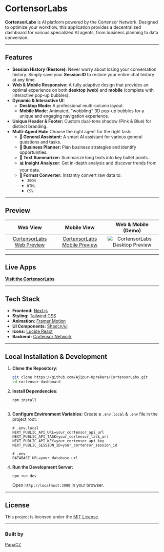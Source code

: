 # CortensorLabs 

**CortensorLabs** is AI platform powered by the Cortensor Network. Designed to optimize your workflow, this application provides a decentralized dashboard for various specialized AI agents, from business planning to data conversion.

---

## Features

-   **Session History (Restore):**
    Never worry about losing your conversation history. Simply save your **Session ID** to restore your entire chat history at any time.
-   **Web & Mobile Responsive:**
    A fully adaptive design that provides an optimal experience on both **desktop (web)** and **mobile** (complete with interactive pop-up bubbles).
-   **Dynamic & Interactive UI:**
    -   **Desktop Mode:** A professional multi-column layout.
    -   **Mobile Mode:** Animated, "wobbling" 3D pop-up bubbles for a unique and engaging navigation experience.
-   **Unique Header & Footer:**
    Custom dual-tone shadow (Pink & Blue) for distinct branding.
-   **Multi-Agent Hub:**
    Choose the right agent for the right task:
    -   **💬 General Assistant:** A smart AI assistant for various general questions and tasks.
    -   **💼 Business Planner:** Plan business strategies and identify opportunities.
    -   **📝 Text Summarizer:** Summarize long texts into key bullet points.
    -   **📊 Insight Analyzer:** Get in-depth analysis and discover trends from your data.
    -   **🔄 Format Converter:** Instantly convert raw data to:
        -   `JSON`
        -   `HTML`
        -   `CSV`
---
## Preview

| Web View | Mobile View  | Web & Mobile (Demo)
| :---: | :---: | :---: |
| [CortensorLabs Web Preview](https://drive.google.com/file/d/1ASjUbWlO3QkSTKfM9IVNuzeobYNX8Zrr/view?usp=sharing) | [CortensorLabs Mobile Preview](https://drive.google.com/file/d/1SRzshO5XQc9P_w93J-br38pb1EYm7Ph6/view?usp=sharing) | ![CortensorLabs Desktop Preview](https://via.placeholder.com/800x450?text=Replace+Me+with+Desktop+Screenshot)


---

## Live Apps

**[Visit the CortensorLabs ](https://(REPLACE-ME-YOUR-VERCEL-URL).vercel.app)**

---

## Tech Stack

* **Frontend:** [Next.js](https://nextjs.org/)
* **Styling:** [Tailwind CSS](https://tailwindcss.com/)
* **Animation:** [Framer Motion](https://www.framer.com/motion/)
* **UI Components:** [Shadcn/ui](https://ui.shadcn.com/)
* **Icons:** [Lucide React](https://lucide.dev/)
* **Backend:** [Cortensor Network](https://www.cortensor.network/) 
---

## Local Installation & Development

1.  **Clone the Repository:**
    ```bash
    git clone https://github.com/Ajipur-Oprekers/CortensorLabs.git
    cd cortensor-dashboard
    ```

2.  **Install Dependencies:**
    ```bash
    npm install
  
    ```

3.  **Configure Environment Variables:**
    Create a `.env.local` & `.env` file in the project root.
    ```env
    # .env.local
    NEXT_PUBLIC_API_URL=your_cortensor_api_url
    NEXT_PUBLIC_API_TASK=your_cortensor_task_url
    NEXT_PUBLIC_API_KEY=your_cortensor_api_key
    NEXT_PUBLIC_SESSION_ID=your_cortensor_session_id
    
    # .env
    DATABASE_URL=your_database_url
    ```

4.  **Run the Development Server:**
    ```bash
    npm run dev
    ```
    Open `http://localhost:3000` in your browser.

---

## License

This project is licensed under the [MIT License](LICENSE.md).

---

### Built by
[PapaCZ](https://x.com/Ajipur26)
